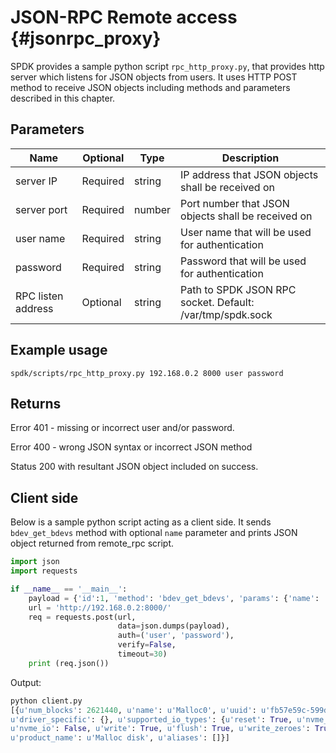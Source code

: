 # JSON-RPC Remote access {#jsonrpc_proxy}

SPDK provides a sample python script `rpc_http_proxy.py`, that provides http server which listens for JSON
objects from users. It uses HTTP POST method to receive JSON objects including methods and parameters
described in this chapter.

## Parameters

Name                    | Optional | Type        | Description
----------------------- | -------- | ----------- | -----------
server IP               | Required | string      | IP address that JSON objects shall be received on
server port             | Required | number      | Port number that JSON objects shall be received on
user name               | Required | string      | User name that will be used for authentication
password                | Required | string      | Password that will be used for authentication
RPC listen address      | Optional | string      | Path to SPDK JSON RPC socket. Default: /var/tmp/spdk.sock

## Example usage

`spdk/scripts/rpc_http_proxy.py 192.168.0.2 8000 user password`

## Returns

Error 401 - missing or incorrect user and/or password.

Error 400 - wrong JSON syntax or incorrect JSON method

Status 200 with resultant JSON object included on success.

## Client side

Below is a sample python script acting as a client side. It sends `bdev_get_bdevs` method with optional `name`
parameter and prints JSON object returned from remote_rpc script.

~~~python
import json
import requests

if __name__ == '__main__':
	payload = {'id':1, 'method': 'bdev_get_bdevs', 'params': {'name': 'Malloc0'}}
	url = 'http://192.168.0.2:8000/'
	req = requests.post(url,
                        data=json.dumps(payload),
                        auth=('user', 'password'),
                        verify=False,
                        timeout=30)
	print (req.json())
~~~

Output:

~~~python
python client.py
[{u'num_blocks': 2621440, u'name': u'Malloc0', u'uuid': u'fb57e59c-599d-42f1-8b89-3e46dbe12641', u'claimed': True,
u'driver_specific': {}, u'supported_io_types': {u'reset': True, u'nvme_admin': False, u'unmap': True, u'read': True,
u'nvme_io': False, u'write': True, u'flush': True, u'write_zeroes': True}, u'qos_ios_per_sec': 0, u'block_size': 4096,
u'product_name': u'Malloc disk', u'aliases': []}]
~~~
